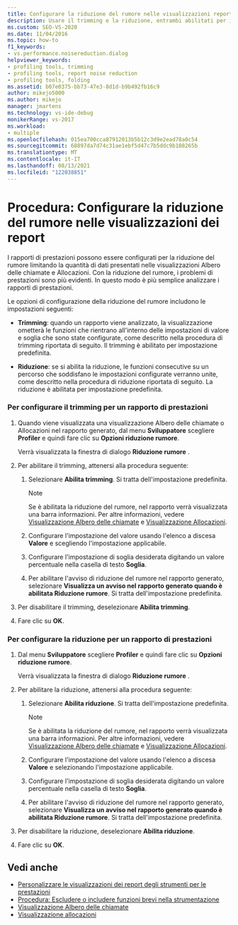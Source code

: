 ```yaml
---
title: Configurare la riduzione del rumore nelle visualizzazioni report | Microsoft Docs
description: Usare il trimming e la riduzione, entrambi abilitati per impostazione predefinita, per ridurre il rumore e rendere più evidenti i problemi di prestazioni nei report.
ms.custom: SEO-VS-2020
ms.date: 11/04/2016
ms.topic: how-to
f1_keywords:
- vs.performance.noisereduction.dialog
helpviewer_keywords:
- profiling tools, trimming
- profiling tools, report noise reduction
- profiling tools, folding
ms.assetid: b07e0375-bb73-47e3-8d1d-b9b492fb16c9
author: mikejo5000
ms.author: mikejo
manager: jmartens
ms.technology: vs-ide-debug
monikerRange: vs-2017
ms.workload:
- multiple
ms.openlocfilehash: 015ea700cca87912013b5b12c3d9e2ead78a0c54
ms.sourcegitcommit: 68897da7d74c31ae1ebf5d47c7b5ddc9b108265b
ms.translationtype: MT
ms.contentlocale: it-IT
ms.lasthandoff: 08/13/2021
ms.locfileid: "122038851"
---
```

# <a name="how-to-configure-noise-reduction-in-report-views"></a>Procedura: Configurare la riduzione del rumore nelle visualizzazioni dei report
I rapporti di prestazioni possono essere configurati per la riduzione del rumore limitando la quantità di dati presentati nelle visualizzazioni Albero delle chiamate e Allocazioni. Con la riduzione del rumore, i problemi di prestazioni sono più evidenti. In questo modo è più semplice analizzare i rapporti di prestazioni.

 Le opzioni di configurazione della riduzione del rumore includono le impostazioni seguenti:

- **Trimming**: quando un rapporto viene analizzato, la visualizzazione ometterà le funzioni che rientrano all'interno delle impostazioni di valore e soglia che sono state configurate, come descritto nella procedura di trimming riportata di seguito. Il trimming è abilitato per impostazione predefinita.

- **Riduzione**: se si abilita la riduzione, le funzioni consecutive su un percorso che soddisfano le impostazioni configurate verranno unite, come descritto nella procedura di riduzione riportata di seguito. La riduzione è abilitata per impostazione predefinita.

### <a name="to-configure-trimming-for-a-performance-report"></a>Per configurare il trimming per un rapporto di prestazioni

1. Quando viene visualizzata una visualizzazione Albero delle chiamate o Allocazioni nel rapporto generato, dal menu **Sviluppatore** scegliere **Profiler** e quindi fare clic su **Opzioni riduzione rumore**.

     Verrà visualizzata la finestra di dialogo **Riduzione rumore** .

2. Per abilitare il trimming, attenersi alla procedura seguente:

    1. Selezionare **Abilita trimming**. Si tratta dell'impostazione predefinita.

        > [!NOTE]
        > Se è abilitata la riduzione del rumore, nel rapporto verrà visualizzata una barra informazioni. Per altre informazioni, vedere [Visualizzazione Albero delle chiamate](../profiling/call-tree-view.md) e [Visualizzazione Allocazioni](../profiling/dotnet-memory-allocations-view.md).

    2. Configurare l'impostazione del valore usando l'elenco a discesa **Valore** e scegliendo l'impostazione applicabile.

    3. Configurare l'impostazione di soglia desiderata digitando un valore percentuale nella casella di testo **Soglia**.

    4. Per abilitare l'avviso di riduzione del rumore nel rapporto generato, selezionare **Visualizza un avviso nel rapporto generato quando è abilitata Riduzione rumore**. Si tratta dell'impostazione predefinita.

3. Per disabilitare il trimming, deselezionare **Abilita trimming**.

4. Fare clic su **OK**.

### <a name="to-configure-folding-for-a-performance-report"></a>Per configurare la riduzione per un rapporto di prestazioni

1. Dal menu **Sviluppatore** scegliere **Profiler** e quindi fare clic su **Opzioni riduzione rumore**.

     Verrà visualizzata la finestra di dialogo **Riduzione rumore** .

2. Per abilitare la riduzione, attenersi alla procedura seguente:

    1. Selezionare **Abilita riduzione**. Si tratta dell'impostazione predefinita.

        > [!NOTE]
        > Se è abilitata la riduzione del rumore, nel rapporto verrà visualizzata una barra informazioni. Per altre informazioni, vedere [Visualizzazione Albero delle chiamate](../profiling/call-tree-view.md) e [Visualizzazione Allocazioni](../profiling/dotnet-memory-allocations-view.md).

    2. Configurare l'impostazione del valore usando l'elenco a discesa **Valore** e selezionando l'impostazione applicabile.

    3. Configurare l'impostazione di soglia desiderata digitando un valore percentuale nella casella di testo **Soglia**.

    4. Per abilitare l'avviso di riduzione del rumore nel rapporto generato, selezionare **Visualizza un avviso nel rapporto generato quando è abilitata Riduzione rumore**. Si tratta dell'impostazione predefinita.

3. Per disabilitare la riduzione, deselezionare **Abilita riduzione**.

4. Fare clic su **OK**.

## <a name="see-also"></a>Vedi anche
- [Personalizzare le visualizzazioni dei report degli strumenti per le prestazioni](../profiling/customizing-performance-tools-report-views.md)
- [Procedura: Escludere o includere funzioni brevi nella strumentazione](../profiling/how-to-exclude-or-include-short-functions-from-instrumentation.md)
- [Visualizzazione Albero delle chiamate](../profiling/call-tree-view.md)
- [Visualizzazione allocazioni](../profiling/dotnet-memory-allocations-view.md)
